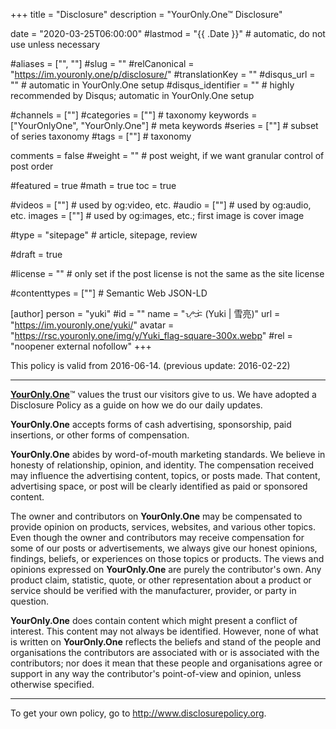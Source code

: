 +++
title = "Disclosure"
description = "YourOnly.One™ Disclosure"

date = "2020-03-25T06:00:00"
#lastmod = "{{ .Date }}"    # automatic, do not use unless necessary

#aliases = ["", ""]
#slug = ""
#relCanonical = "https://im.youronly.one/p/disclosure/"
#translationKey = ""
#disqus_url = ""                                                    # automatic in YourOnly.One setup
#disqus_identifier = ""                                             # highly recommended by Disqus; automatic in YourOnly.One setup

#channels = [""]
#categories = [""]                                                   # taxonomy
keywords = ["YourOnlyOne", "YourOnly.One"]                                                     # meta keywords
#series = [""]                                                       # subset of series taxonomy
#tags = [""]                                                         # taxonomy

comments = false
#weight = ""                                                        # post weight, if we want granular control of post order

#featured = true
#math = true
toc = true

#videos = [""]                                                       # used by og:video, etc.
#audio = [""]                                                        # used by og:audio, etc.
images = [""]                                                       # used by og:images, etc.; first image is cover image

#type = "sitepage"                                                           # article, sitepage, review

#draft = true

#license = ""                                                       # only set if the post license is not the same as the site license

#contenttypes = [""]                                                 # Semantic Web JSON-LD

[author]
  person = "yuki"
  #id = ""
  name = "ᜌᜓᜃᜒ (Yuki | 雪亮)"
  url = "https://im.youronly.one/yuki/"
  avatar = "https://rsc.youronly.one/img/y/Yuki_flag-square-300x.webp"
  #rel = "noopener external nofollow"
+++

This policy is valid from 2016-06-14.
(previous update: 2016-02-22)

<hr/>

<a href="https://youronly.one">__YourOnly.One__</a>™ values the trust our visitors give to us. We have adopted a Disclosure Policy as a guide on how we do our daily updates.

__YourOnly.One__ accepts forms of cash advertising, sponsorship, paid insertions, or other forms of compensation.

__YourOnly.One__ abides by word-of-mouth marketing standards. We believe in honesty of relationship, opinion, and identity. The compensation received may influence the advertising content, topics, or posts made. That content, advertising space, or post will be clearly identified as paid or sponsored content.

The owner and contributors on __YourOnly.One__ may be compensated to provide opinion on products, services, websites, and various other topics. Even though the owner and contributors may receive compensation for some of our posts or advertisements, we always give our honest opinions, findings, beliefs, or experiences on those topics or products. The views and opinions expressed on __YourOnly.One__ are purely the contributor's own. Any product claim, statistic, quote, or other representation about a product or service should be verified with the manufacturer, provider, or party in question.

__YourOnly.One__ does contain content which might present a conflict of interest. This content may not always be identified. However, none of what is written on __YourOnly.One__ reflects the beliefs and stand of the people and organisations the contributors are associated with or is associated with the contributors; nor does it mean that these people and organisations agree or support in any way the contributor's point-of-view and opinion, unless otherwise specified.</p>

<hr/>

To get your own policy, go to <a href="http://www.disclosurepolicy.org" rel="noopener external nofollow" referrerpolicy="strict-origin-when-cross-origin">http://www.disclosurepolicy.org</a>.
